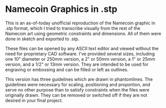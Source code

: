 # Namecoin Graphics in .stp
This is an as-of-today unofficial reproduction of the Namecoin graphic in .stp format, which I tried to transcribe visually from the rest of the Namecoin art using geometric constraints and dimensions. All of them were done in sketch and exported to .stp.

These files can be opened by any ASCII text editor and viewed without the need for proprietary CAD software. I've provided several sizes, including one 10" diameter or 250mm version, a 2" or 50mm version, a 1" or 25mm version, and a 1/2" or 13mm version. They are intended to be used for engraving or embossing and can be filled or left as outlines.

This version has three guidelines which are drawn in phantomlines. The guidelines were necessary for scaling, positioning and proportion, and serve no other purpose than to satisfy constraints when the files were originally drawn. They can be removed or switched off if they are not desired in your final project.

